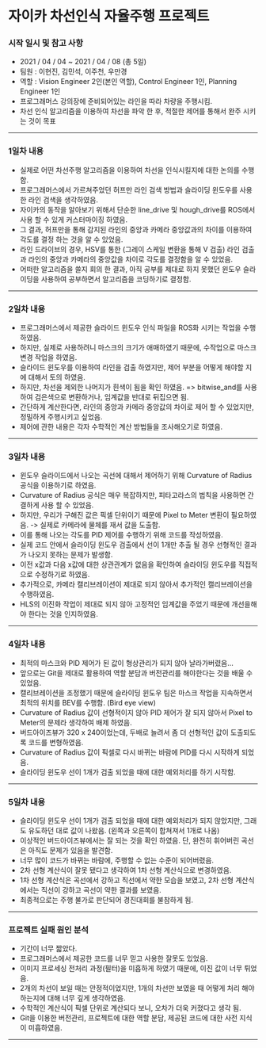 # 자이카 차선인식 자율주행 프로젝트

### 시작 일시 및 참고 사항
- 2021 / 04 / 04 ~ 2021 / 04 / 08 (총 5일)
- 팀원 : 이현진, 김민석, 이주천, 우만경
- 역할 : Vision Engineer 2인(본인 역할), Control Engineer 1인, Planning Engineer 1인
- 프로그래머스 강의장에 준비되어있는 라인을 따라 차량을 주행시킴.
- 차선 인식 알고리즘을 이용하여 차선을 파악 한 후, 적절한 제어를 통해서 완주 시키는 것이 목표
***

### 1일차 내용
- 실제로 어떤 차선주행 알고리즘을 이용하여 차선을 인식시킬지에 대한 논의를 수행함.
- 프로그래머스에서 가르쳐주었던 허프만 라인 검색 방법과 슬라이딩 윈도우를 사용한 라인 검색을 생각하였음.
- 자이카의 동작을 알아보기 위해서 단순한 line_drive 및 hough_drive를 ROS에서 사용 할 수 있게 커스터마이징 하였음.
- 그 결과, 허프만을 통해 감지된 라인의 중앙과 카메라 중앙값과의 차이를 이용하여 각도를 결정 하는 것을 알 수 있었음.
- 라인 드라이브의 경우, HSV를 통한 (그레이 스케일 변환을 통해 V 검출) 라인 검출과 라인의 중앙과 카메라의 중앙값을 차이로 각도를 결정함을 알 수 있었음.
- 어떠한 알고리즘을 쓸지 회의 한 결과, 아직 공부를 제대로 하지 못했던 윈도우 슬라이딩을 사용하여 공부하면서 알고리즘을 코딩하기로 결정함.
***

### 2일차 내용
- 프로그래머스에서 제공한 슬라이드 윈도우 인식 파일을 ROS화 시키는 작업을 수행하였음.
- 하지만, 실제로 사용하려니 마스크의 크기가 애매하였기 때문에, 수작업으로 마스크 변경 작업을 하였음.
- 슬라이드 윈도우를 이용하여 라인을 검출 하였지만, 제어 부분을 어떻게 해야할 지에 대해서 토의 하였음.
- 하지만, 차선을 제외한 나머지가 흰색이 됨을 확인 하였음. => bitwise_and를 사용하여 검은색으로 변환하거나, 임계값을 반대로 뒤집으면 됨.
- 간단하게 계산한다면, 라인의 중앙과 카메라 중앙값의 차이로 제어 할 수 있었지만, 정밀하게 주행시키고 싶었음.
- 제어에 관한 내용은 각자 수학적인 계산 방법들을 조사해오기로 하였음.
***

### 3일차 내용
- 윈도우 슬라이드에서 나오는 곡선에 대해서 제어하기 위해 Curvature of Radius 공식을 이용하기로 하였음.
- Curvature of Radius 공식은 매우 복잡하지만, 피타고라스의 법칙을 사용하면 간결하게 사용 할 수 있었음.
- 하지만, 우리가 구해진 값은 픽셀 단위이기 때문에 Pixel to Meter 변환이 필요하였음. -> 실제로 카메라에 물체를 재서 값을 도출함.
- 이를 통해 나오는 각도를 PID 제어를 수행하기 위해 코드를 작성하였음.
- 실제 코드 안에서 슬라이딩 윈도우 검출에서 선이 1개만 추출 될 경우 선형적인 결과가 나오지 못하는 문제가 발생함.
- 이전 x값과 다음 x값에 대한 상관관계가 없음을 확인하여 슬라이딩 윈도우를 직접적으로 수정하기로 하였음.
- 추가적으로, 카메라 캘리브레이션이 제대로 되지 않아서 추가적인 캘리브레이션을 수행하였음.
- HLS의 이진화 작업이 제대로 되지 않아 고정적인 임계값을 주었기 때문에 개선을해야 한다는 것을 인지하였음.
***

### 4일차 내용
- 최적의 마스크와 PID 제어가 된 값이 형상관리가 되지 않아 날라가버렸음...
- 앞으로는 Git을 제대로 활용하여 역할 분담과 버전관리를 해야한다는 것을 배울 수 있었음.
- 캘리브레이션을 조정했기 때문에 슬라이딩 윈도우 팀은 마스크 작업을 지속하면서 최적의 위치를 BEV를 수행함. (Bird eye view)
- Curvature of Radius 값이 선형적이지 않아 PID 제어가 잘 되지 않아서 Pixel to Meter의 문제라 생각하여 배제 하였음.
- 버드아이즈뷰가 320 x 240이었는데, 두배로 늘려서 좀 더 선형적인 값이 도출되도록 코드를 변형하였음.
- Curvature of Radius 값이 픽셀로 다시 바뀌는 바람에 PID를 다시 시작하게 되었음.
- 슬라이딩 윈도우 선이 1개가 검출 되었을 때에 대한 예외처리를 하기 시작함.
***

### 5일차 내용
- 슬라이딩 윈도우 선이 1개가 검출 되었을 때에 대한 예외처리가 되지 않았지만, 그래도 유도하던 대로 값이 나왔음. (왼쪽과 오른쪽이 합쳐져서 1개로 나옴)
- 이상적인 버드아이즈뷰에서는 잘 되는 것을 확인 하였음. 단, 완전히 휘어버린 곡선은 아직도 문제가 있음을 발견함.
- 너무 많이 코드가 바뀌는 바람에, 주행할 수 없는 수준이 되어버렸음.
- 2차 선형 계산식이 잘못 됐다고 생각하여 1차 선형 계산식으로 변경하였음.
- 1차 선형 계산식은 곡선에서 강하고 직선에서 약한 모습을 보였고, 2차 선형 계산식에서는 직선이 강하고 곡선이 약한 결과를 보였음.
- 최종적으로는 주행 불가로 판단되어 경진대회를 불참하게 됨.
***

### 프로젝트 실패 원인 분석
- 기간이 너무 짧았다.
- 프로그래머스에서 제공한 코드를 너무 믿고 사용한 잘못도 있었음.
- 이미지 프로세싱 전처리 과정(필터)을 미흡하게 하였기 때문에, 이진 값이 너무 튀었음.
- 2개의 차선이 보일 때는 안정적이었지만, 1개의 차선만 보였을 때 어떻게 처리 해야하는지에 대해 너무 깊게 생각하였음.
- 수학적인 계산식이 픽셀 단위로 계산되다 보니, 오차가 더욱 커졌다고 생각 됨.
- Git을 이용한 버전관리, 프로젝트에 대한 역할 분담, 제공된 코드에 대한 사전 지식이 미흡하였음.
***
